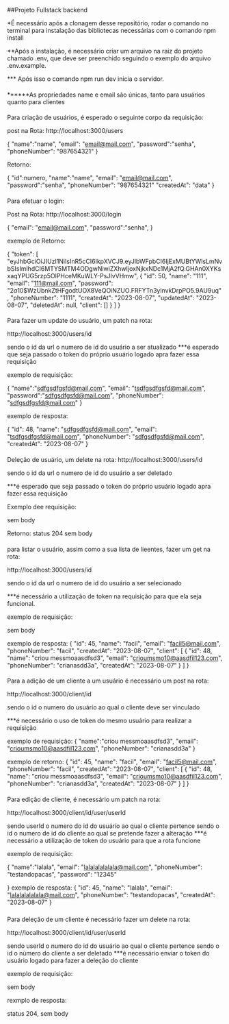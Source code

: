 ##Projeto Fullstack backend

*É necessário após a clonagem desse repositório, rodar o comando no terminal para instalação das bibliotecas necessárias com o comando npm install

**Após a instalação, é necessário criar um arquivo na raiz do projeto chamado .env, que deve ser preenchido seguindo o
exemplo do arquivo .env.example.

*** Após isso o comando npm run dev inicia o servidor.


####
******As propriedades name e email são únicas, tanto para usuários quanto para clientes

####

Para criação de usuários, é esperado o seguinte corpo da requisição:

post na Rota:
http://localhost:3000/users

{
	"name":"name",
	"email": "email@mail.com",
	"password":"senha",
	"phoneNumber": "987654321"
}

Retorno:

{
    "id":numero,
	"name":"name",
	"email": "email@mail.com",
	"password":"senha",
	"phoneNumber": "987654321"
    "createdAt": "data"
}
####

Para efetuar o login:

Post na Rota:
http://localhost:3000/login

{
	"email": "email@mail.com",
	"password":"senha",	
}


exemplo de Retorno:

{
	"token": [
		"eyJhbGciOiJIUzI1NiIsInR5cCI6IkpXVCJ9.eyJlbWFpbCI6IjExMUBtYWlsLmNvbSIsImlhdCI6MTY5MTM4ODgwNiwiZXhwIjoxNjkxNDc1MjA2fQ.GHAn0XYKsxaqYPUG5rzp5OlPHceMKuWLY-PsJIvVHmw",
		{
			"id": 50,
			"name": "111",
			"email": "111@mail.com",
			"password": "$2a$10$WzUbnkZtHFgodtUOX8VeQOiNZUO.FRFYTn3ylnvkDrpPO5.9AU9uq",
			"phoneNumber": "1111",
			"createdAt": "2023-08-07",
			"updatedAt": "2023-08-07",
			"deletedAt": null,
			"client": []
		}
	]
}


####
Para fazer um update do usuário, um patch na rota:

http://localhost:3000/users/id

sendo o id da url o numero de id do usuário a ser atualizado
***é esperado que seja passado o token do próprio usuário logado apra fazer essa requisição


exemplo de requisição:

{
	"name":"sdfgsdfgsfd@mail.com",
	"email": "tsdfgsdfgsfd@mail.com",
	"password":"sdfgsdfgsfd@mail.com",
	"phoneNumber": "sdfgsdfgsfd@mail.com"
}

exemplo de resposta:

{
	"id": 48,
	"name": "sdfgsdfgsfd@mail.com",
	"email": "tsdfgsdfgsfd@mail.com",
	"phoneNumber": "sdfgsdfgsfd@mail.com",
	"createdAt": "2023-08-07"
}


####
Deleção de usuário, um delete na rota:
http://localhost:3000/users/id

sendo o id da url o numero de id do usuário a ser deletado

***é esperado que seja passado o token do próprio usuário logado apra fazer essa requisição

Exemplo dee requisição:

sem body


Retorno:
status 204
sem body

####
para listar o usuário, assim como a sua lista de lieentes, fazer um get na rota:

http://localhost:3000/users/id

sendo o id da url o numero de id do usuário a ser selecionado

***é necessário a utilização de token na requisição para que ela seja funcional.

exemplo de requisição:

sem body

exemplo de resposta:
{
	"id": 45,
	"name": "facil",
	"email": "facil5@mail.com",
	"phoneNumber": "facil",
	"createdAt": "2023-08-07",
	"client": [
		{
			"id": 48,
			"name": "criou messmoaasdfsd3",
			"email": "crioumsmo10@aasdfil123.com",
			"phoneNumber": "crianasdd3a",
			"createdAt": "2023-08-07"
		}
	]
}

####

Para a adição de um cliente a um usuário é necessário um post na rota:

http://localhost:3000/client/id

sendo o id o numero do usuário ao qual o cliente deve ser vinculado

***é necessário o uso de token do mesmo usuário para realizar a requisição

exemplo de requisição:
{
	"name":"criou messmoaasdfsd3",
	"email": "crioumsmo10@aasdfil123.com",
	"phoneNumber": "crianasdd3a"
}

exemplo de retorno:
{
	"id": 45,
	"name": "facil",
	"email": "facil5@mail.com",
	"phoneNumber": "facil",
	"createdAt": "2023-08-07",
	"client": [
		{
			"id": 48,
			"name": "criou messmoaasdfsd3",
			"email": "crioumsmo10@aasdfil123.com",
			"phoneNumber": "crianasdd3a",
			"createdAt": "2023-08-07"
		}
	]
}



####
Para edição de cliente, é necessário um patch na rota:

http://localhost:3000/client/id/user/userId

sendo userId o numero do id do usuário ao qual o cliente pertence
sendo o id o numero de id do cliente ao qual se pretende fazer a alteração
***é necessário a utilização de token do usuário para que a rota funcione

exemplo de requisição:

{
	"name":"lalala",
	"email": "lalalalalalala@mail.com",
	"phoneNumber": "testandopacas",
	"password": "12345"

}
    exemplo de resposta:
{
	"id": 45,
	"name": "lalala",
	"email": "lalalalalalala@mail.com",
	"phoneNumber": "testandopacas",
	"createdAt": "2023-08-07"
}

### 
Para deleção de um cliente é necessário fazer um delete na rota:

http://localhost:3000/client/id/user/userId

sendo userId o numero do id do usuário ao qual o cliente pertence
sendo o id o número do cliente a ser deletado
***é necessário enviar o token do usuário logado para fazer a deleção do cliente

exemplo de requisição:

sem body


rexmplo de resposta:

status 204, sem body


